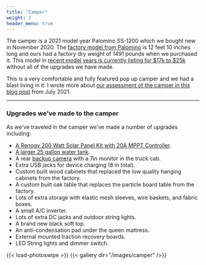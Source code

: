 ```yaml
---
title: "Camper"
weight: 2
header_menu: true
---
```


The camper is a 2021 model year Palomino SS-1200 which we bought new in November 2020. The [factory model from Palomino](https://palominorv.com/truck-campers/backpack-truck-camper/SS-1200/2606) is 12 feet 10 inches long and ours had a factory dry weight of 1491 pounds when we purchased it. This model in [recent model years is currently listing for $17k to $25k](https://www.rvtrader.com/2020-Any-Palomino-Backpack-Edition-Ss-1200-Truck-Camper/rvs-for-sale?type=Truck%20Camper%7C198074&make=Palomino%7C2289282&model=BACKPACK%20EDITION%7C764956346&trim=SS-1200%7C38001&year=2020%3A%2A&sort=year%3Adesc&page=1) without all of the upgrades we have made.

This is a very comfortable and fully featured pop up camper and we had a blast living in it. I wrote more about [our assessment of the camper in this blog post](https://www.truckcamperadventure.com/review-of-the-palomino-ss-1200-pop-up-truck-camper/) from July 2021.

---

### Upgrades we've made to the camper

As we've traveled in the camper we've made a number of upgrades including:

- [A Renogy 200 Watt Solar Panel Kit with 20A MPPT Controller](https://www.amazon.com/gp/product/B06VYJ8JXH/ref=ppx_yo_dt_b_search_asin_title?ie=UTF8&psc=1).
- [A larger 25 gallon water tank](https://www.amazon.com/gp/product/B07KYT5B7W/ref=ppx_yo_dt_b_search_asin_title?ie=UTF8&psc=1).
- A rear [backup camera](https://www.amazon.com/gp/product/B075RZL2NG/ref=ppx_od_dt_b_asin_title_s01?ie=UTF8&psc=1) with a 7in monitor in the truck cab.
- Extra USB jacks for device charging (8 in total).
- Custom built wood cabinets that replaced the low quality hanging cabinets from the factory.
- A custom built oak table that replaces the particle board table from the factory.
- Lots of extra storage with elastic mesh sleeves, wire baskets, and fabric boxes.
- A small A/C inverter.
- Lots of extra DC jacks and outdoor string lights.
- A brand new black soft top.
- An anti-condensation pad under the queen mattress.
- External mounted traction recovery boards.
- LED String lights and dimmer switch.

{{< load-photoswipe >}}
{{< gallery dir="/images/camper" />}}
